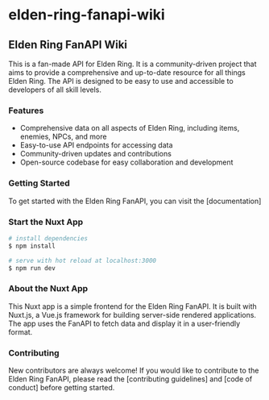 # elden-ring-fanapi-wiki

## Elden Ring FanAPI Wiki

This is a fan-made API for Elden Ring. It is a community-driven project that aims to provide a comprehensive and up-to-date resource for all things Elden Ring. The API is designed to be easy to use and accessible to developers of all skill levels.

### Features

- Comprehensive data on all aspects of Elden Ring, including items, enemies, NPCs, and more
- Easy-to-use API endpoints for accessing data
- Community-driven updates and contributions
- Open-source codebase for easy collaboration and development


### Getting Started

To get started with the Elden Ring FanAPI, you can visit the [documentation]

### Start the Nuxt App 
```bash
# install dependencies
$ npm install

# serve with hot reload at localhost:3000
$ npm run dev
```

### About the Nuxt App 

This Nuxt app is a simple frontend for the Elden Ring FanAPI. It is built with Nuxt.js, a Vue.js framework for building server-side rendered applications. The app uses the FanAPI to fetch data and display it in a user-friendly format.

### Contributing

New contributors are always welcome! If you would like to contribute to the Elden Ring FanAPI, please read the [contributing guidelines] and [code of conduct] before getting started.